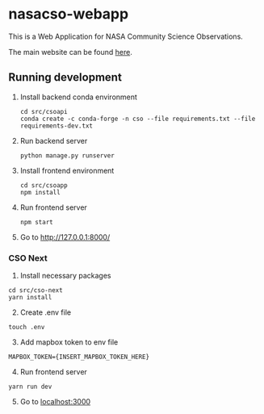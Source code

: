 # nasacso-webapp

This is a Web Application for NASA Community Science Observations.

The main website can be found [here](http://communitysnowobs.org).

## Running development

1. Install backend conda environment
   ```
   cd src/csoapi
   conda create -c conda-forge -n cso --file requirements.txt --file requirements-dev.txt
   ```
2. Run backend server
   ```
   python manage.py runserver
   ```
3. Install frontend environment
   ```
   cd src/csoapp
   npm install
   ```
4. Run frontend server
   ```
   npm start
   ```
6. Go to http://127.0.0.1:8000/

### CSO Next

1. Install necessary packages

```
cd src/cso-next
yarn install
```

2. Create .env file
```
touch .env
```

3. Add mapbox token to env file
```
MAPBOX_TOKEN={INSERT_MAPBOX_TOKEN_HERE}
```
4. Run frontend server
```
yarn run dev
```
5. Go to <localhost:3000>
